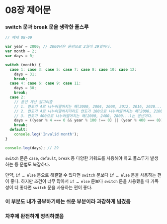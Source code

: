 # 08장 제어문

### switch 문과 break 문을 생략한 폴스루

```jsx
// 예제 08-09

var year = 2000; // 2000년은 윤년으로 2월이 29일이다.
var month = 2;
var days = 0;

switch (month) {
  case 1: case 3: case 5: case 7: case 8: case 10: case 12:
    days = 31;
    break;
  case 4: case 6: case 9: case 11:
    days = 30;
    break;
  case 2:
    // 윤년 계산 알고리즘
    // 1. 연도가 4로 나누어떨어지는 해(2000, 2004, 2008, 2012, 2016, 2020...)는 윤년이다.
    // 2. 연도가 4로 나누어떨어지더라도 연도가 100으로 나누어떨어지는 해(2000, 2100, 2200...)는 평년이다.
    // 3. 연도가 400으로 나누어떨어지는 해(2000, 2400, 2800...)는 윤년이다.
    days = ((year % 4 === 0 && year % 100 !== 0) || (year % 400 === 0)) ? 29 : 28;
    break;
  default:
    console.log('Invalid month');
}

console.log(days); // 29
```

`switch` 문은 `case`, `default`, `break` 등 다양한 키워드를 사용해야 하고 폴스루가 발생하는 등 문법도 복잡하다.

만약, `if … else` 문으로 해결할 수 있다면 `switch` 문보다 `if … else` 문을 사용하는 편이 좋다. 하지만 조건이 너무 많아서 `if … else` 문보다 `switch` 문을 사용했을 때 가독성이 더 좋다면 `switch` 문을 사용하는 편이 좋다.

### 이 부분도 내가 공부하기에는 쉬운 부분이라 과감하게 넘겼음

### 차후에 완전하게 정리하겠음